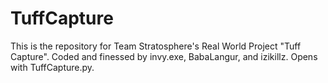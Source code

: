 # TuffCapture
This is the repository for Team Stratosphere's Real World Project "Tuff Capture".
Coded and finessed by invy.exe, BabaLangur, and izikillz.
Opens with TuffCapture.py.
